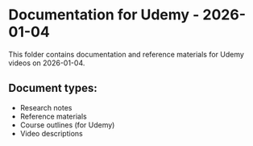 # Documentation for Udemy - 2026-01-04

This folder contains documentation and reference materials for Udemy videos on 2026-01-04.

## Document types:
- Research notes
- Reference materials
- Course outlines (for Udemy)
- Video descriptions
